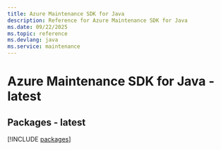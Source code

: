 ```yaml
---
title: Azure Maintenance SDK for Java
description: Reference for Azure Maintenance SDK for Java
ms.date: 09/22/2025
ms.topic: reference
ms.devlang: java
ms.service: maintenance
---
```

# Azure Maintenance SDK for Java - latest
## Packages - latest
[!INCLUDE [packages](maintenance-index.md)]